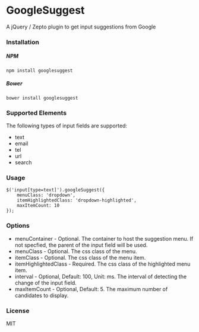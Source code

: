 # GoogleSuggest
A jQuery / Zepto plugin to get input suggestions from Google

### Installation
##### NPM
```
npm install googlesuggest
```
##### Bower
```
bower install googlesuggest
```


### Supported Elements
The following types of input fields are supported:
* text
* email
* tel
* url
* search

### Usage
```
$('input[type=text]').googleSuggest({
    menuClass: 'dropdown',
    itemHighlightedClass: 'dropdown-highlighted',
    maxItemCount: 10
});
```

### Options
* menuContainer - Optional. The container to host the suggestion menu. If not specfied, the parent of the input field will be used.
* menuClass - Optional. The css class of the menu.
* itemClass - Optional. The css class of the menu item.
* itemHighlightedClass - Required. The css class of the highlighted menu item.
* interval - Optional, Default: 100, Unit: ms. The interval of detecting the change of the input field.
* maxItemCount - Optional, Default: 5. The maximum number of candidates to display.

 
### License
MIT